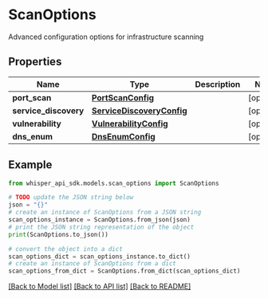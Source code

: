 # ScanOptions

Advanced configuration options for infrastructure scanning

## Properties

Name | Type | Description | Notes
------------ | ------------- | ------------- | -------------
**port_scan** | [**PortScanConfig**](PortScanConfig.md) |  | [optional] 
**service_discovery** | [**ServiceDiscoveryConfig**](ServiceDiscoveryConfig.md) |  | [optional] 
**vulnerability** | [**VulnerabilityConfig**](VulnerabilityConfig.md) |  | [optional] 
**dns_enum** | [**DnsEnumConfig**](DnsEnumConfig.md) |  | [optional] 

## Example

```python
from whisper_api_sdk.models.scan_options import ScanOptions

# TODO update the JSON string below
json = "{}"
# create an instance of ScanOptions from a JSON string
scan_options_instance = ScanOptions.from_json(json)
# print the JSON string representation of the object
print(ScanOptions.to_json())

# convert the object into a dict
scan_options_dict = scan_options_instance.to_dict()
# create an instance of ScanOptions from a dict
scan_options_from_dict = ScanOptions.from_dict(scan_options_dict)
```
[[Back to Model list]](../README.md#documentation-for-models) [[Back to API list]](../README.md#documentation-for-api-endpoints) [[Back to README]](../README.md)


